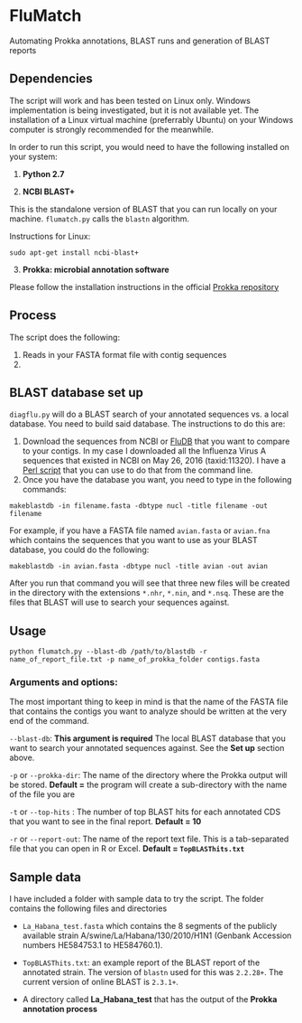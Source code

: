 # FluMatch
Automating Prokka annotations, BLAST runs and generation of BLAST reports

## Dependencies

The script will work and has been tested on Linux only. Windows implementation is being investigated, but it is not available yet. The installation of a Linux virtual machine (preferrably Ubuntu) on your Windows computer is strongly recommended for the meanwhile.

In order to run this script, you would need to have the following installed on your system:

1. __Python 2.7__

2. __NCBI BLAST+__
  
  This is the standalone version of BLAST that you can run locally on your machine. `flumatch.py` calls the `blastn` algorithm.

  Instructions for Linux:

  `sudo apt-get install ncbi-blast+`
  
3. __Prokka: microbial annotation software__
  
  Please follow the installation instructions in the official [Prokka repository](https://github.com/tseemann/prokka)

## Process

The script does the following:

1. Reads in your FASTA format file with contig sequences
2. 
  
## BLAST database set up 

`diagflu.py` will do a BLAST search of your annotated sequences vs. a local database. You need to build said database. The instructions to do this are:

1. Download the sequences from NCBI or [FluDB](fludb.org) that you want to compare to your contigs. In my case I downloaded all the Influenza Virus A sequences that existed in NCBI on May 26, 2016 (taxid:11320). I have a [Perl script](https://gist.github.com/ropolomx/1155bf740716d488f83b6f905fc2327d) that you can use to do that from the command line.
2. Once you have the database you want, you need to type in the following commands:

  `makeblastdb -in filename.fasta -dbtype nucl -title filename -out filename`

   For example, if you have a FASTA file named `avian.fasta` or `avian.fna` which contains the sequences that you want to use as your BLAST database, you could do the following:

  `makeblastdb -in avian.fasta -dbtype nucl -title avian -out avian`

  After you run that command you will see that three new files will be created in the directory with the extensions `*.nhr`, `*.nin`, and `*.nsq`. These are the files that BLAST will use to search your sequences against.

## Usage

`python flumatch.py --blast-db /path/to/blastdb -r name_of_report_file.txt -p name_of_prokka_folder contigs.fasta`

### Arguments and options:

The most important thing to keep in mind is that the name of the FASTA file that contains the contigs you want to analyze should be written at the very end of the command.

`--blast-db`: __This argument is required__ The local BLAST database that you want to search your annotated sequences against. See the __Set up__ section above.

`-p` or `--prokka-dir`: The name of the directory where the Prokka output will be stored. __Default =__ the program will create a sub-directory with the name of the file you are 

`-t` or `--top-hits` : The number of top BLAST hits for each annotated CDS that you want to see in the final report. __Default = 10__

`-r` or `--report-out`: The name of the report text file. This is a tab-separated file that you can open in R or Excel. __Default = `TopBLASThits.txt`__

## Sample data

I have included a folder with sample data to try the script. The folder contains the following files and directories 

* `La_Habana_test.fasta` which contains the 8 segments of the publicly available strain A/swine/La/Habana/130/2010/H1N1 (Genbank Accession numbers HE584753.1 to HE584760.1).

* `TopBLASThits.txt`: an example report of the BLAST report of the annotated strain. The version of `blastn` used for this was `2.2.28+`. The current version of online BLAST is `2.3.1+`.

* A directory called __La\_Habana\_test__ that has the output of the __Prokka annotation process__
